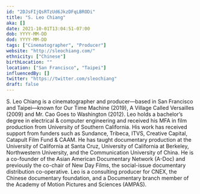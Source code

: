 ```yaml
---
id: "2DJsFIjQsRTzUd6JkzDFqLBRODi"
title: "S. Leo Chiang"
aka: []
date: 2021-10-01T13:04:51-07:00
dob: YYYY-MM-DD
dod: YYYY-MM-DD
tags: ["Cinematographer", "Producer"]
website: "http://sleochiang.com/"
ethnicity: ["Chinese"]
birthLocation: ""
location: ["San Francisco", "Taipei"]
influencedBy: []
twitter: "https://twitter.com/sleochiang"
draft: false
---
```


S. Leo Chiang is a cinematographer and producer—based in San Francisco and
Taipei—known for Our Time Machine (2019), A Village Called Versailles (2009) and
Mr. Cao Goes to Washington (2012). Leo holds a bachelor’s degree in electrical &
computer engineering and received his MFA in film production from University of
Southern California. His work has received support from funders such as
Sundance, Tribeca, ITVS, Creative Capital, Catapult Film Fund & CAAM. He has
taught documentary production at the University of California at Santa Cruz,
University of California at Berkeley, Northwestern University, and the
Communication University of China. He is a co-founder of the Asian American
Documentary Network (A-Doc) and previously the co-chair of New Day Films, the
social-issue documentary distribution co-operative. Leo is a consulting producer
for CNEX, the Chinese documentary foundation, and a Documentary branch member of
the Academy of Motion Pictures and Sciences (AMPAS).
